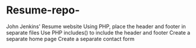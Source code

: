 # Resume-repo-
John Jenkins' Resume website 
Using PHP, place the header and footer in separate files
Use PHP includes() to include the header and footer
Create a separate home page
Create a separate contact form
